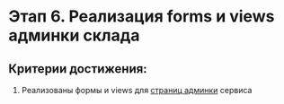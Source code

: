 # Этап 6. Реализация forms и views админки склада

## Критерии достижения:

1. Реализованы формы и views для [страниц админки](screens.md) сервиса
